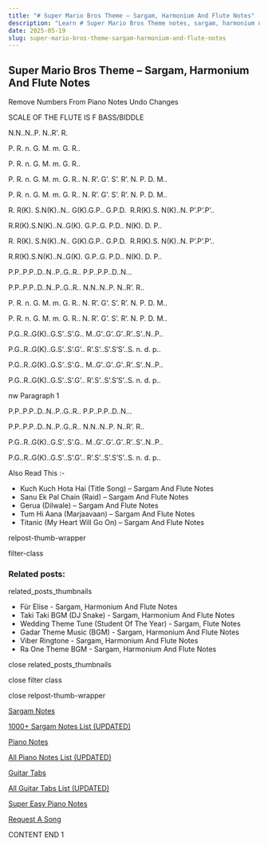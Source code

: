 ```yaml
---
title: "# Super Mario Bros Theme – Sargam, Harmonium And Flute Notes"
description: "Learn # Super Mario Bros Theme notes, sargam, harmonium notations and flute notes. Easy step-by-step tutorial for beginners."
date: 2025-05-19
slug: super-mario-bros-theme-sargam-harmonium-and-flute-notes
---
```


## Super Mario Bros Theme – Sargam, Harmonium And Flute Notes

Remove Numbers From Piano Notes
Undo Changes

SCALE OF THE FLUTE IS F BASS/BIDDLE

N.N..N..P. N..R’. R.

P. R. n. G. M. m. G. R..

P. R. n. G. M. m. G. R..

P. R. n. G. M. m. G. R.. N. R’. G’. S’. R’. N. P. D. M..

P. R. n. G. M. m. G. R.. N. R’. G’. S’. R’. N. P. D. M..

R. R(K). S.N(K)..N.. G(K).G.P.. G.P.D.  R.R(K).S. N(K)..N. P’.P’.P’..

R.R(K).S.N(K)..N..G(K). G.P..G. P.D.. N(K). D. P..

R. R(K). S.N(K)..N.. G(K).G.P.. G.P.D.  R.R(K).S. N(K)..N. P’.P’.P’..

R.R(K).S.N(K)..N..G(K). G.P..G. P.D.. N(K). D. P..

P.P..P.P..D..N..P..G..R.. P.P..P.P..D..N…

P.P..P.P..D..N..P..G..R.. N.N..N..P. N..R’. R..

P. R. n. G. M. m. G. R.. N. R’. G’. S’. R’. N. P. D. M..

P. R. n. G. M. m. G. R.. N. R’. G’. S’. R’. N. P. D. M..

P.G..R..G(K)..G.S’..S’.G.. M..G’..G’..G’..R’..S’..N..P..

P.G..R..G(K)..G.S’..S’.G’.. R’.S’..S’.S’S’..S. n. d. p..

P.G..R..G(K)..G.S’..S’.G.. M..G’..G’..G’..R’..S’..N..P..

P.G..R..G(K)..G.S’..S’.G’.. R’.S’..S’.S’S’..S. n. d. p..

nw Paragraph 1

P.P..P.P..D..N..P..G..R.. P.P..P.P..D..N…

P.P..P.P..D..N..P..G..R.. N.N..N..P. N..R’. R..

P.G..R..G(K)..G.S’..S’.G.. M..G’..G’..G’..R’..S’..N..P..

P.G..R..G(K)..G.S’..S’.G’.. R’.S’..S’.S’S’..S. n. d. p..





Also Read This :-



* Kuch Kuch Hota Hai (Title Song) – Sargam And Flute Notes
* Sanu Ek Pal Chain (Raid) – Sargam And Flute Notes
* Gerua (Dilwale) – Sargam And Flute Notes
* Tum Hi Aana (Marjaavaan) – Sargam And Flute Notes
* Titanic (My Heart Will Go On) – Sargam And Flute Notes



relpost-thumb-wrapper

filter-class

### Related posts:

related_posts_thumbnails

* Für Elise - Sargam, Harmonium And Flute Notes
* Taki Taki BGM (DJ Snake) - Sargam, Harmonium And Flute Notes
* Wedding Theme Tune (Student Of The Year) - Sargam, Flute Notes
* Gadar Theme Music (BGM) - Sargam, Harmonium And Flute Notes
* Viber Ringtone - Sargam, Harmonium And Flute Notes
* Ra One Theme BGM - Sargam, Harmonium And Flute Notes

close related_posts_thumbnails

close filter class

close relpost-thumb-wrapper

[Sargam Notes](/sargam-notes.html)

[1000+ Sargam Notes List (UPDATED)](/all-songs-list-sargam-notes.html)

[Piano Notes](/piano-notes.html)

[All Piano Notes List (UPDATED)](/all-songs-list-piano-notes.html)

[Guitar Tabs](/guitar-tabs.html)

[All Guitar Tabs List (UPDATED)](/all-songs-list-guitar-tabs.html)

[Super Easy Piano Notes](https://studywall.in/)

[Request A Song](/request-a-song.html)

CONTENT END 1

